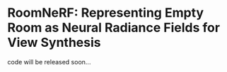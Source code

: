 # RoomNeRF: Representing Empty Room as Neural Radiance Fields for View Synthesis

code will be released soon...
